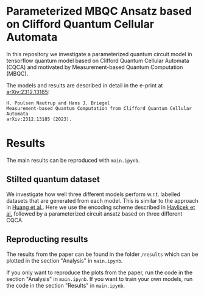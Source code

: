 # Parameterized MBQC Ansatz based on Clifford Quantum Cellular Automata

In this repository we investigate a parameterized quantum circuit model in 
tensorflow quantum model based on Clifford Quantum Cellular Automata (CQCA) and
motivated by Measurement-based Quantum Computation (MBQC).

The models and results are described in detail in the e-print at 
[arXiv:2312.13185](https://doi.org/10.48550/arXiv.2312.13185):

```
H. Poulsen Nautrup and Hans J. Briegel
Measurement-based Quantum Computation from Clifford Quantum Cellular Automata
arXiv:2312.13185 (2023).
```

# Results

The main results can be reproduced with `main.ipynb`.

## Stilted quantum dataset

We investigate how well three different models perform w.r.t. labelled datasets 
that are generated from each model. This is similar to the approach in
[Huang et al.](https://doi.org/10.1038/s41467-021-22539-9). 
Here we use the encoding scheme described in 
[Havlicek et al.](https://doi.org/10.1038/s41586-019-0980-2) 
followed by a parameterized circuit ansatz based on three different CQCA.

## Reproducting results

The results from the paper can be found in the folder `/results` which can be 
plotted in the section "Analysis" in `main.ipynb`. 

If you only want to reproduce the plots from the paper, run the code in the
section "Analysis" in  `main.ipynb`. If you want to train your own models,
run the code in the section "Results" in `main.ipynb`.
